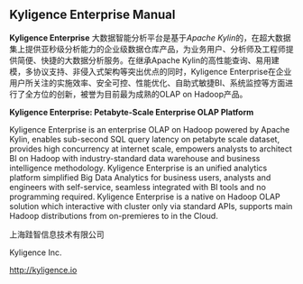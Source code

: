 ## Kyligence Enterprise Manual

**Kyligence Enterprise** 大数据智能分析平台是基于*Apache Kylin*的，在超大数据集上提供亚秒级分析能力的企业级数据仓库产品，为业务用户、分析师及工程师提供简便、快捷的大数据分析服务。在继承Apache Kylin的高性能查询、易用建模，多协议支持、非侵入式架构等突出优点的同时，Kyligence Enterprise在企业用户所关注的实施效率、安全可控、性能优化、自助式敏捷BI、系统监控等方面进行了全方位的创新，被誉为目前最为成熟的OLAP on Hadoop产品。

**Kyligence Enterprise: Petabyte-Scale Enterprise OLAP Platform** 

Kyligence Enterprise is an enterprise OLAP on Hadoop powered by Apache Kylin, enables sub-second SQL query latency on petabyte scale dataset, provides high concurrency at internet scale, empowers analysts to architect BI on Hadoop with industry-standard data warehouse and business intelligence methodology. Kyligence Enterprise is an unified analytics platform simplified Big Data Analytics for business users, analysts and engineers with self-service, seamless integrated with BI tools and no programming required. Kyligence Enterprise is a native on Hadoop OLAP solution which interactive with cluster only via standard APIs, supports main Hadoop distributions from on-premieres to in the Cloud.

上海跬智信息技术有限公司

Kyligence Inc.

http://kyligence.io
